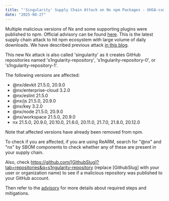 ```yaml
---
title: "'Singularity' Supply Chain Attack on Nx npm Packages - GHSA-cxm3-wv7p-598c"
date: "2025-08-27"
---
```


Multiple malicious versions of Nx and some supporting plugins were published to npm. Official advisory can be found [here](https://github.com/nrwl/nx/security/advisories/GHSA-cxm3-wv7p-598c). This is the latest supply chain attack to hit npm ecosystem with large volume of daily downloads. We have described previous attack [in this blog](https://rearmhq.com/blog/2025-07-21-how-rearm-helps-mitigate-recent-npm-injections/).

This new Nx attack is also called 'singularity' as it creates GitHub repositories named 's1ngularity-repository', 's1ngularity-repository-0', or 's1ngularity-repository-1'.

The following versions are affected:
- @nx/devkit 21.5.0, 20.9.0
- @nx/enterprise-cloud 3.2.0
- @nx/eslint 21.5.0
- @nx/js 21.5.0, 20.9.0
- @nx/key 3.2.0
- @nx/node 21.5.0, 20.9.0
- @nx/workspace 21.5.0, 20.9.0
- nx 21.5.0, 20.9.0, 20.10.0, 21.6.0, 20.11.0, 21.7.0, 21.8.0, 20.12.0

Note that affected versions have already been removed from npm.

To check if you are affected, if you are using ReARM, search for "@nx" and "nx" by SBOM components to check whether any of these are present in your supply chain.

Also, check https://github.com/[GithubSlug]?tab=repositories&q=s1ngularity-repository (replace [GithubSlug] with your user or organization name) to see if a malicious repository was published to your GitHub account.

Then refer to the [advisory](https://github.com/nrwl/nx/security/advisories/GHSA-cxm3-wv7p-598c) for more details about required steps and mitigations.